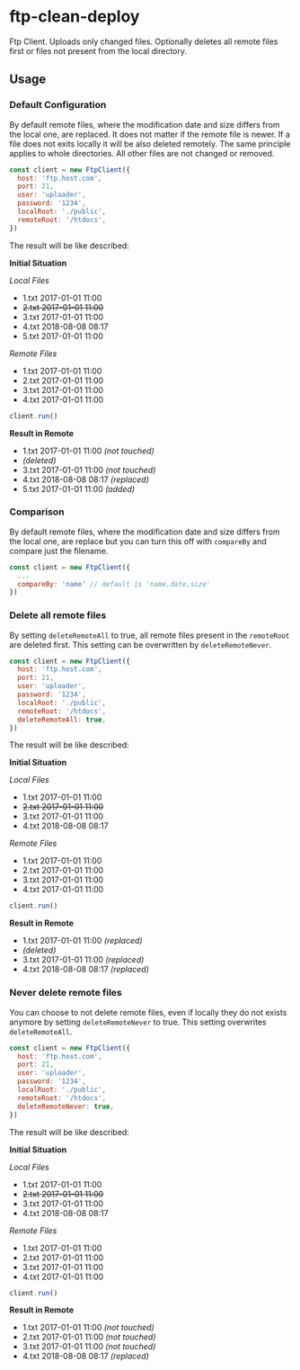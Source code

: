 # ftp-clean-deploy
Ftp Client. Uploads only changed files. Optionally deletes all remote files first or files not present from the local directory.


Usage
----
### Default Configuration

By default remote files, where the modification date and size differs from the local one, are replaced. It does not matter if the remote file is newer. 
If a file does not exits locally it will be also deleted remotely.
The same principle applies to whole directories.
All other files are not changed or removed. 

```js
const client = new FtpClient({
  host: 'ftp.host.com',
  port: 21,
  user: 'uploader',
  password: '1234',
  localRoot: './public',
  remoteRoot: '/htdocs',
})
```
The result will be like described:

**Initial Situation**

*Local Files* 

- 1.txt 2017-01-01 11:00
- ~~2.txt 2017-01-01 11:00~~
- 3.txt 2017-01-01 11:00
- 4.txt 2018-08-08 08:17
- 5.txt 2017-01-01 11:00


*Remote Files*

- 1.txt 2017-01-01 11:00
- 2.txt 2017-01-01 11:00
- 3.txt 2017-01-01 11:00
- 4.txt 2017-01-01 11:00
```js
client.run()
```
**Result in Remote**
- 1.txt 2017-01-01 11:00 *(not touched)*
- *(deleted)*
- 3.txt 2017-01-01 11:00 *(not touched)*
- 4.txt 2018-08-08 08:17 *(replaced)*
- 5.txt 2017-01-01 11:00 *(added)*

### Comparison 
By default remote files, where the modification date and size differs from the local one, are replace but you can turn this off with `compareBy` and compare just the filename.
```js
const client = new FtpClient({
  ...
  compareBy: 'name' // default is 'name,date,size'
})
```

### Delete all remote files

By setting `deleteRemoteAll` to true, all remote files present in the `remoteRoot` are deleted first.
This setting can be overwritten by `deleteRemoteNever`.

```js
const client = new FtpClient({
  host: 'ftp.host.com',
  port: 21,
  user: 'uploader',
  password: '1234',
  localRoot: './public',
  remoteRoot: '/htdocs',
  deleteRemoteAll: true,
})
```
The result will be like described:

**Initial Situation**

*Local Files* 

- 1.txt 2017-01-01 11:00
- ~~2.txt 2017-01-01 11:00~~
- 3.txt 2017-01-01 11:00
- 4.txt 2018-08-08 08:17


*Remote Files*

- 1.txt 2017-01-01 11:00
- 2.txt 2017-01-01 11:00
- 3.txt 2017-01-01 11:00
- 4.txt 2017-01-01 11:00

```js
client.run()
```

**Result in Remote**
- 1.txt 2017-01-01 11:00 *(replaced)*
- *(deleted)*
- 3.txt 2017-01-01 11:00 *(replaced)* 
- 4.txt 2018-08-08 08:17 *(replaced)*

### Never delete remote files

You can choose to not delete remote files, even if locally they do not exists anymore by setting `deleteRemoteNever` to true.
This setting overwrites `deleteRemoteAll`.

```js
const client = new FtpClient({
  host: 'ftp.host.com',
  port: 21,
  user: 'uploader',
  password: '1234',
  localRoot: './public',
  remoteRoot: '/htdocs',
  deleteRemoteNever: true,
})
```
The result will be like described:

**Initial Situation**

*Local Files* 

- 1.txt 2017-01-01 11:00
- ~~2.txt 2017-01-01 11:00~~
- 3.txt 2017-01-01 11:00
- 4.txt 2018-08-08 08:17


*Remote Files*

- 1.txt 2017-01-01 11:00
- 2.txt 2017-01-01 11:00
- 3.txt 2017-01-01 11:00
- 4.txt 2017-01-01 11:00

```js
client.run()
```

**Result in Remote**

- 1.txt 2017-01-01 11:00 *(not touched)*
- 2.txt 2017-01-01 11:00 *(not touched)*
- 3.txt 2017-01-01 11:00 *(not touched)*
- 4.txt 2018-08-08 08:17 *(replaced)*